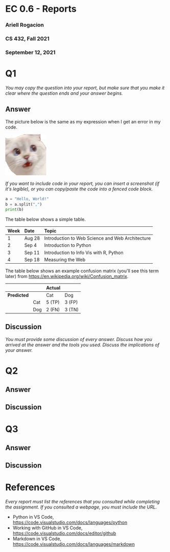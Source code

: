 # EC 0.6 - Reports
### Ariell Rogacion
### CS 432, Fall 2021
### September 12, 2021

# Q1

*You may copy the question into your report, but make sure that you make it clear where the question ends and your answer begins.*

## Answer

The picture below is the same as my expression when I get an error in my code.

![\label{fig:cat}](6634_NanaScared.png)

*If you want to include code in your report, you can insert a screenshot (if it's legible), or you can copy/paste the code into a fenced code block.*

```python
a = "Hello, World!"
b = a.split(",")
print(b)

```

The table below shows a simple table.  

|Week|Date|Topic|
|:---|:---|:---|
|1|Aug 28|Introduction to Web Science and Web Architecture|
|2|Sep 4|Introduction to Python|
|3|Sep 11|Introduction to Info Vis with R, Python|
|4|Sep 18|Measuring the Web|

The table below shows an example confusion matrix (you'll see this term later) from <https://en.wikipedia.org/wiki/Confusion_matrix>.

| | |Actual||
|---|---|---|---|
|**Predicted**| |Cat|Dog|
| |Cat|5 (TP)|3 (FP)|
| |Dog|2 (FN)|3 (TN)|

## Discussion

*You must provide some discussion of every answer. Discuss how you arrived at the answer and the tools you used. Discuss the implications of your answer.*

# Q2

## Answer

## Discussion

# Q3

## Answer

## Discussion

# References

*Every report must list the references that you consulted while completing the assignment. If you consulted a webpage, you must include the URL.*

* Python in VS Code, <https://code.visualstudio.com/docs/languages/python>
* Working with GitHub in VS Code, <https://code.visualstudio.com/docs/editor/github>
* Markdown in VS Code, <https://code.visualstudio.com/docs/languages/markdown>
